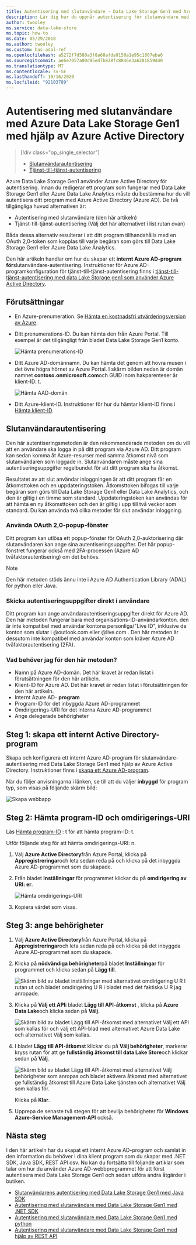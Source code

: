 ```yaml
---
title: Autentisering med slutanvändare – Data Lake Storage Gen1 med Azure AD
description: Lär dig hur du uppnår autentisering för slutanvändare med Azure Data Lake Storage Gen1 med hjälp av Azure Active Directory
author: twooley
ms.service: data-lake-store
ms.topic: how-to
ms.date: 05/29/2018
ms.author: twooley
ms.custom: has-adal-ref
ms.openlocfilehash: a5272f7d580a3f8a68afda9150a1e95c1807eba6
ms.sourcegitcommit: ae6e7057a00d95ed7b828fc8846e3a6281859d40
ms.translationtype: MT
ms.contentlocale: sv-SE
ms.lasthandoff: 10/16/2020
ms.locfileid: "92103789"
---
```

# <a name="end-user-authentication-with-azure-data-lake-storage-gen1-using-azure-active-directory"></a>Autentisering med slutanvändare med Azure Data Lake Storage Gen1 med hjälp av Azure Active Directory
> [!div class="op_single_selector"]
> * [Slutanvändarautentisering](data-lake-store-end-user-authenticate-using-active-directory.md)
> * [Tjänst-till-tjänst-autentisering](data-lake-store-service-to-service-authenticate-using-active-directory.md)
>
>

Azure Data Lake Storage Gen1 använder Azure Active Directory för autentisering. Innan du redigerar ett program som fungerar med Data Lake Storage Gen1 eller Azure Data Lake Analytics måste du bestämma hur du vill autentisera ditt program med Azure Active Directory (Azure AD). De två tillgängliga huvud alternativen är:

* Autentisering med slutanvändare (den här artikeln)
* Tjänst-till-tjänst-autentisering (Välj det här alternativet i list rutan ovan)

Båda dessa alternativ resulterar i att ditt program tillhandahålls med en OAuth 2,0-token som kopplas till varje begäran som görs till Data Lake Storage Gen1 eller Azure Data Lake Analytics.

Den här artikeln handlar om hur du skapar ett **internt Azure AD-program för**slutanvändare-autentisering. Instruktioner för Azure AD-programkonfiguration för tjänst-till-tjänst-autentisering finns i [tjänst-till-tjänst-autentisering med data Lake Storage gen1 som använder Azure Active Directory](./data-lake-store-service-to-service-authenticate-using-active-directory.md).

## <a name="prerequisites"></a>Förutsättningar
* En Azure-prenumeration. Se [Hämta en kostnadsfri utvärderingsversion av Azure](https://azure.microsoft.com/pricing/free-trial/).

* Ditt prenumerations-ID. Du kan hämta den från Azure Portal. Till exempel är det tillgängligt från bladet Data Lake Storage Gen1 konto.

    ![Hämta prenumerations-ID](./media/data-lake-store-end-user-authenticate-using-active-directory/get-subscription-id.png)

* Ditt Azure AD-domännamn. Du kan hämta det genom att hovra musen i det övre högra hörnet av Azure Portal. I skärm bilden nedan är domän namnet **contoso.onmicrosoft.com**och GUID inom hakparenteser är klient-ID: t.

    ![Hämta AAD-domän](./media/data-lake-store-end-user-authenticate-using-active-directory/get-aad-domain.png)

* Ditt Azure-klient-ID. Instruktioner för hur du hämtar klient-ID finns i [Hämta klient-ID](../active-directory/develop/howto-create-service-principal-portal.md#get-tenant-and-app-id-values-for-signing-in).

## <a name="end-user-authentication"></a>Slutanvändarautentisering
Den här autentiseringsmetoden är den rekommenderade metoden om du vill att en användare ska logga in på ditt program via Azure AD. Ditt program kan sedan komma åt Azure-resurser med samma åtkomst nivå som slutanvändaren som loggade in. Slutanvändaren måste ange sina autentiseringsuppgifter regelbundet för att ditt program ska ha åtkomst.

Resultatet av att slut användar inloggningen är att ditt program får en åtkomsttoken och en uppdateringstoken. Åtkomsttoken bifogas till varje begäran som görs till Data Lake Storage Gen1 eller Data Lake Analytics, och den är giltig i en timme som standard. Uppdateringstoken kan användas för att hämta en ny åtkomsttoken och den är giltig i upp till två veckor som standard. Du kan använda två olika metoder för slut användar inloggning.

### <a name="using-the-oauth-20-pop-up"></a>Använda OAuth 2,0-popup-fönster
Ditt program kan utlösa ett popup-fönster för OAuth 2,0-auktorisering där slutanvändaren kan ange sina autentiseringsuppgifter. Det här popup-fönstret fungerar också med 2FA-processen (Azure AD tvåfaktorautentisering) om det behövs.

> [!NOTE]
> Den här metoden stöds ännu inte i Azure AD Authentication Library (ADAL) för python eller Java.
>
>

### <a name="directly-passing-in-user-credentials"></a>Skicka autentiseringsuppgifter direkt i användare
Ditt program kan ange användarautentiseringsuppgifter direkt för Azure AD. Den här metoden fungerar bara med organisations-ID-användarkonton. den är inte kompatibel med användar kontona personliga/"Live ID", inklusive de konton som slutar i @outlook.com eller @live.com . Den här metoden är dessutom inte kompatibel med användar konton som kräver Azure AD tvåfaktorautentisering (2FA).

### <a name="what-do-i-need-for-this-approach"></a>Vad behöver jag för den här metoden?
* Namn på Azure AD-domän. Det här kravet är redan listat i förutsättningen för den här artikeln.
* Klient-ID för Azure AD. Det här kravet är redan listat i förutsättningen för den här artikeln.
* Internt Azure AD- **program**
* Program-ID för det inbyggda Azure AD-programmet
* Omdirigerings-URI för det interna Azure AD-programmet
* Ange delegerade behörigheter


## <a name="step-1-create-an-active-directory-native-application"></a>Steg 1: skapa ett internt Active Directory-program

Skapa och konfigurera ett internt Azure AD-program för slutanvändare-autentisering med Data Lake Storage Gen1 med hjälp av Azure Active Directory. Instruktioner finns i [skapa ett Azure AD-program](../active-directory/develop/howto-create-service-principal-portal.md).

När du följer anvisningarna i länken, se till att du väljer **inbyggd** för program typ, som visas på följande skärm bild:

![Skapa webbapp](./media/data-lake-store-end-user-authenticate-using-active-directory/azure-active-directory-create-native-app.png "Skapa inbyggd app")

## <a name="step-2-get-application-id-and-redirect-uri"></a>Steg 2: Hämta program-ID och omdirigerings-URI

Läs [Hämta program-ID](../active-directory/develop/howto-create-service-principal-portal.md#get-tenant-and-app-id-values-for-signing-in) : t för att hämta program-ID: t.

Utför följande steg för att hämta omdirigerings-URI: n.

1. Välj **Azure Active Directory**från Azure Portal, klicka på **Appregistreringar**och leta sedan reda på och klicka på det inbyggda Azure AD-programmet som du skapade.

2. Från bladet **Inställningar** för programmet klickar du på **omdirigering av URI: er**.

    ![Hämta omdirigerings-URI](./media/data-lake-store-end-user-authenticate-using-active-directory/azure-active-directory-redirect-uri.png)

3. Kopiera värdet som visas.


## <a name="step-3-set-permissions"></a>Steg 3: ange behörigheter

1. Välj **Azure Active Directory**från Azure Portal, klicka på **Appregistreringar**och leta sedan reda på och klicka på det inbyggda Azure AD-programmet som du skapade.

2. Klicka på **nödvändiga behörigheter**på bladet **Inställningar** för programmet och klicka sedan på **Lägg till**.

    ![Skärm bild av bladet inställningar med alternativet omdirigering U R I rutan ut och bladet omdirigering U R i bladet med det faktiska U R jag anropade.](./media/data-lake-store-end-user-authenticate-using-active-directory/aad-end-user-auth-set-permission-1.png)

3. Klicka på **Välj ett API**i bladet **Lägg till API-åtkomst** , klicka på **Azure Data Lake**och klicka sedan på **Välj**.

    ![Skärm bild av bladet Lägg till API-åtkomst med alternativet Välj ett API som kallas för och välj ett API-blad med alternativet Azure Data Lake och alternativet Välj som kallas.](./media/data-lake-store-end-user-authenticate-using-active-directory/aad-end-user-auth-set-permission-2.png)

4.  I bladet **Lägg till API-åtkomst** klickar du på **Välj behörigheter**, markerar kryss rutan för att ge **fullständig åtkomst till data Lake Store**och klickar sedan på **Välj**.

    ![Skärm bild av bladet Lägg till API-åtkomst med alternativet Välj behörigheter som anropas och bladet aktivera åtkomst med alternativet ge fullständig åtkomst till Azure Data Lake tjänsten och alternativet Välj som kallas för.](./media/data-lake-store-end-user-authenticate-using-active-directory/aad-end-user-auth-set-permission-3.png)

    Klicka på **Klar**.

5. Upprepa de senaste två stegen för att bevilja behörigheter för **Windows Azure-Service Management-API** också.

## <a name="next-steps"></a>Nästa steg
I den här artikeln har du skapat ett internt Azure AD-program och samlat in den information du behöver i dina klient program som du skapar med .NET SDK, Java SDK, REST API osv. Nu kan du fortsätta till följande artiklar som talar om hur du använder Azure AD-webbprogrammet för att först autentisera med Data Lake Storage Gen1 och sedan utföra andra åtgärder i butiken.

* [Slutanvändarens autentisering med Data Lake Storage Gen1 med Java SDK](data-lake-store-end-user-authenticate-java-sdk.md)
* [Autentisering med slutanvändare med Data Lake Storage Gen1 med .NET SDK](data-lake-store-end-user-authenticate-net-sdk.md)
* [Autentisering med slutanvändare med Data Lake Storage Gen1 med python](data-lake-store-end-user-authenticate-python.md)
* [Autentisering med slutanvändare med Data Lake Storage Gen1 med hjälp av REST API](data-lake-store-end-user-authenticate-rest-api.md)